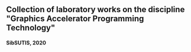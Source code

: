 ## Collection of laboratory works on the discipline "Graphics Accelerator Programming Technology"

#### SibSUTIS, 2020
